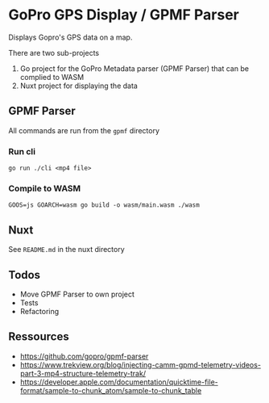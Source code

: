 # GoPro GPS Display / GPMF Parser

Displays Gopro's GPS data on a map.

There are two sub-projects

1. Go project for the GoPro Metadata parser (GPMF Parser) that can be complied to WASM
2. Nuxt project for displaying the data

## GPMF Parser

All commands are run from the `gpmf` directory

### Run cli 
`go run ./cli <mp4 file>`

### Compile to WASM

`GOOS=js GOARCH=wasm go build -o wasm/main.wasm ./wasm`

## Nuxt

See `README.md` in the nuxt directory

## Todos

- Move GPMF Parser to own project
- Tests
- Refactoring

## Ressources
- https://github.com/gopro/gpmf-parser
- https://www.trekview.org/blog/injecting-camm-gpmd-telemetry-videos-part-3-mp4-structure-telemetry-trak/
- https://developer.apple.com/documentation/quicktime-file-format/sample-to-chunk_atom/sample-to-chunk_table